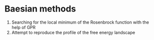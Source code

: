 # Baesian methods

1) Searching for the local minimum of the Rosenbrock function with the help of GPR
2) Attempt to reproduce the profile of the free energy landscape 
